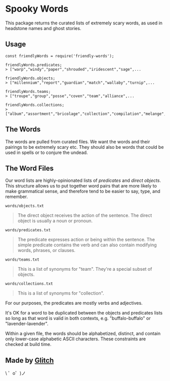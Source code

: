 Spooky Words
=================

This package returns the curated lists of extremely scary words, as used in headstone names and ghost stories.

Usage
---

```
const friendlyWords = require('friendly-words');

friendlyWords.predicates;
> ["warp","windy","paper","shrouded","iridescent","sage",...

friendlyWords.objects;
> ["millennium","report","guardian","match","wallaby","turnip",...

friendlyWords.teams;
> ["troupe","group","posse","coven","team","alliance",...

friendlyWords.collections;
> ["album","assortment","bricolage","collection","compilation","melange",...
```


The Words
---------

The words are pulled from curated files. We want the words and their pairings to be extremely scary etc.  They should also be words that could be used in spells or to conjure the undead.

The Word Files
--------------

Our word lists are highly-opinionated lists of *predicates* and *direct objects*.  This structure allows us to put together word pairs that are more likely to make grammatical sense, and therefore tend to be easier to say, type, and remember.

`words/objects.txt`

> The direct object receives the action of the sentence. The direct object is usually a noun or pronoun.

`words/predicates.txt`

> The predicate expresses action or being within the sentence. The simple predicate contains the verb and can also contain modifying words, phrases, or clauses.

`words/teams.txt`

> This is a list of synonyms for "team".  They're a special subset of objects.

`words/collections.txt`

> This is a list of synonyms for "collection".

For our purposes, the predicates are mostly verbs and adjectives.

It's OK for a word to be duplicated between the objects and predicates lists so long as that word is valid in both contexts,  e.g. "buffalo-buffalo" or "lavender-lavender".

Within a given file, the words should be alphabetized, distinct, and contain only lower-case alphabetic ASCII characters.  These constraints are checked at build time.

Made by [Glitch](https://glitch.com/)
-------------------

\ ゜o゜)ノ
